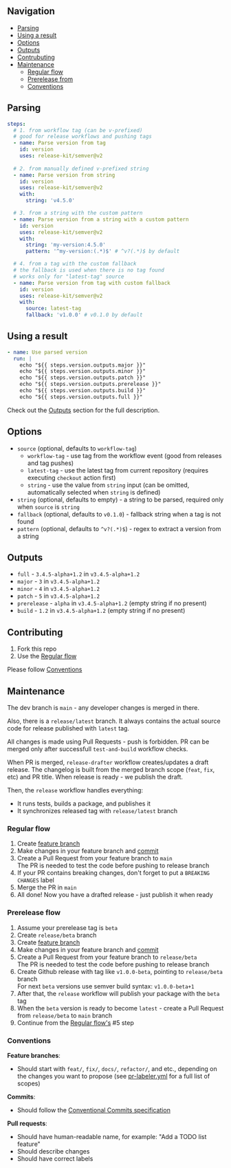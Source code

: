 ## Navigation

- [Parsing](#parsing)
- [Using a result](#using-a-result)
- [Options](#options)
- [Outputs](#outputs)
- [Contrubuting](#contributing)
- [Maintenance](#maintenance)
  - [Regular flow](#regular-flow)
  - [Prerelease from](#prerelease-flow)
  - [Conventions](#conventions)

## Parsing

```yml
steps:
  # 1. from workflow tag (can be v-prefixed)
  # good for release workflows and pushing tags
  - name: Parse version from tag
    id: version
    uses: release-kit/semver@v2
  
  # 2. from manually defined v-prefixed string
  - name: Parse version from string
    id: version
    uses: release-kit/semver@v2
    with:
      string: 'v4.5.0'

  # 3. from a string with the custom pattern
  - name: Parse version from a string with a custom pattern
    id: version
    uses: release-kit/semver@v2
    with:
      string: 'my-version:4.5.0'
      pattern: '^my-version:(.*)$' # ^v?(.*)$ by default

  # 4. from a tag with the custom fallback
  # the fallback is used when there is no tag found
  # works only for "latest-tag" source
  - name: Parse version from tag with custom fallback
    id: version
    uses: release-kit/semver@v2
    with:
      source: latest-tag
      fallback: 'v1.0.0' # v0.1.0 by default
```

## Using a result

```yml
- name: Use parsed version
  run: |
    echo "${{ steps.version.outputs.major }}"
    echo "${{ steps.version.outputs.minor }}"
    echo "${{ steps.version.outputs.patch }}"
    echo "${{ steps.version.outputs.prerelease }}"
    echo "${{ steps.version.outputs.build }}"
    echo "${{ steps.version.outputs.full }}"
```

Check out the [Outputs](#outputs) section for the full description.

## Options

- `source` (optional, defaults to `workflow-tag`)
  - `workflow-tag` - use tag from the workflow event (good from releases and tag pushes)
  - `latest-tag` - use the latest tag from current repository (requires executing `checkout` action first)
  - `string` - use the value from `string` input (can be omitted, automatically selected when `string` is defined)
- `string` (optional, defaults to empty) - a string to be parsed, required only when `source` is `string`
- `fallback` (optional, defaults to `v0.1.0`) - fallback string when a tag is not found
- `pattern` (optional, defaults to `^v?(.*)$`) - regex to extract a version from a string

## Outputs

- `full` - `3.4.5-alpha+1.2` in `v3.4.5-alpha+1.2`
- `major` - `3` in `v3.4.5-alpha+1.2`
- `minor` - `4` in `v3.4.5-alpha+1.2`
- `patch` - `5` in `v3.4.5-alpha+1.2`
- `prerelease` - `alpha` in `v3.4.5-alpha+1.2` (empty string if no present)
- `build` - `1.2` in `v3.4.5-alpha+1.2` (empty string if no present)

## Contributing

1. Fork this repo
2. Use the [Regular flow](#regular-flow)

Please follow [Conventions](#conventions)

## Maintenance

The dev branch is `main` - any developer changes is merged in there.

Also, there is a `release/latest` branch. It always contains the actual source code for release published with `latest` tag.

All changes is made using Pull Requests - push is forbidden. PR can be merged only after successfull `test-and-build` workflow checks.

When PR is merged, `release-drafter` workflow creates/updates a draft release. The changelog is built from the merged branch scope (`feat`, `fix`, etc) and PR title. When release is ready - we publish the draft.

Then, the `release` workflow handles everything:

- It runs tests, builds a package, and publishes it
- It synchronizes released tag with `release/latest` branch

### Regular flow

1. Create [feature branch](#conventions)
2. Make changes in your feature branch and [commit](#conventions)
3. Create a Pull Request from your feature branch to `main`  
   The PR is needed to test the code before pushing to release branch
4. If your PR contains breaking changes, don't forget to put a `BREAKING CHANGES` label
5. Merge the PR in `main`
6. All done! Now you have a drafted release - just publish it when ready

### Prerelease flow

1. Assume your prerelease tag is `beta`
2. Create `release/beta` branch
3. Create [feature branch](#conventions)
4. Make changes in your feature branch and [commit](#conventions)
5. Create a Pull Request from your feature branch to `release/beta`  
   The PR is needed to test the code before pushing to release branch
6. Create Github release with tag like `v1.0.0-beta`, pointing to `release/beta` branch  
   For next `beta` versions use semver build syntax: `v1.0.0-beta+1`  
7. After that, the `release` workflow will publish your package with the `beta` tag
8. When the `beta` version is ready to become `latest` - create a Pull Request from `release/beta` to `main` branch
9. Continue from the [Regular flow's](#regular-flow) #5 step

### Conventions

**Feature branches**:
- Should start with `feat/`, `fix/`, `docs/`, `refactor/`, and etc., depending on the changes you want to propose (see [pr-labeler.yml](./.github/pr-labeler.yml) for a full list of scopes)

**Commits**:
- Should follow the [Conventional Commits specification](https://www.conventionalcommits.org)

**Pull requests**:
- Should have human-readable name, for example: "Add a TODO list feature"
- Should describe changes
- Should have correct labels
